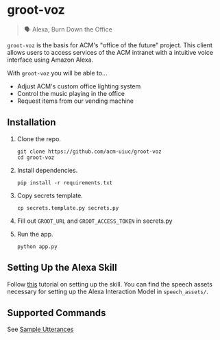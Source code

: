 # groot-voz
> 🗣 Alexa, Burn Down the Office

`groot-voz` is the basis for ACM's "office of the future" project. This client allows users to access services of the ACM intranet with a intuitive voice interface using Amazon Alexa.

With `groot-voz` you will be able to...

* Adjust ACM's custom office lighting system
* Control the music playing in the office
* Request items from our vending machine

## Installation

1. Clone the repo.

    ```
    git clone https://github.com/acm-uiuc/groot-voz
    cd groot-voz
    ```

2. Install dependencies.

    ```
    pip install -r requirements.txt
    ```

3. Copy secrets template.

    ```
    cp secrets.template.py secrets.py
    ```

4. Fill out `GROOT_URL` and `GROOT_ACCESS_TOKEN` in secrets.py
5. Run the app.

    ```
    python app.py
    ```

## Setting Up the Alexa Skill
Follow [this](https://developer.amazon.com/blogs/post/Tx14R0IYYGH3SKT/Flask-Ask-A-New-Python-Framework-for-Rapid-Alexa-Skills-Kit-Development) tutorial on setting up the skill. You can find the speech assets necessary for setting up the Alexa Interaction Model in `speech_assets/`.

## Supported Commands
See [Sample Utterances](speech_assets/SampleUtterances.txt)
